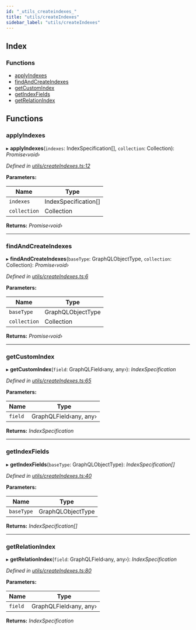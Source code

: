 ```yaml
---
id: "_utils_createindexes_"
title: "utils/createIndexes"
sidebar_label: "utils/createIndexes"
---
```


## Index

### Functions

* [applyIndexes](_utils_createindexes_.md#applyindexes)
* [findAndCreateIndexes](_utils_createindexes_.md#findandcreateindexes)
* [getCustomIndex](_utils_createindexes_.md#getcustomindex)
* [getIndexFields](_utils_createindexes_.md#getindexfields)
* [getRelationIndex](_utils_createindexes_.md#getrelationindex)

## Functions

###  applyIndexes

▸ **applyIndexes**(`indexes`: IndexSpecification[], `collection`: Collection): *Promise‹void›*

*Defined in [utils/createIndexes.ts:12](https://github.com/aerogear/graphback/blob/63664df15/packages/graphback-runtime-mongodb/src/utils/createIndexes.ts#L12)*

**Parameters:**

Name | Type |
------ | ------ |
`indexes` | IndexSpecification[] |
`collection` | Collection |

**Returns:** *Promise‹void›*

___

###  findAndCreateIndexes

▸ **findAndCreateIndexes**(`baseType`: GraphQLObjectType, `collection`: Collection): *Promise‹void›*

*Defined in [utils/createIndexes.ts:6](https://github.com/aerogear/graphback/blob/63664df15/packages/graphback-runtime-mongodb/src/utils/createIndexes.ts#L6)*

**Parameters:**

Name | Type |
------ | ------ |
`baseType` | GraphQLObjectType |
`collection` | Collection |

**Returns:** *Promise‹void›*

___

###  getCustomIndex

▸ **getCustomIndex**(`field`: GraphQLField‹any, any›): *IndexSpecification*

*Defined in [utils/createIndexes.ts:65](https://github.com/aerogear/graphback/blob/63664df15/packages/graphback-runtime-mongodb/src/utils/createIndexes.ts#L65)*

**Parameters:**

Name | Type |
------ | ------ |
`field` | GraphQLField‹any, any› |

**Returns:** *IndexSpecification*

___

###  getIndexFields

▸ **getIndexFields**(`baseType`: GraphQLObjectType): *IndexSpecification[]*

*Defined in [utils/createIndexes.ts:40](https://github.com/aerogear/graphback/blob/63664df15/packages/graphback-runtime-mongodb/src/utils/createIndexes.ts#L40)*

**Parameters:**

Name | Type |
------ | ------ |
`baseType` | GraphQLObjectType |

**Returns:** *IndexSpecification[]*

___

###  getRelationIndex

▸ **getRelationIndex**(`field`: GraphQLField‹any, any›): *IndexSpecification*

*Defined in [utils/createIndexes.ts:80](https://github.com/aerogear/graphback/blob/63664df15/packages/graphback-runtime-mongodb/src/utils/createIndexes.ts#L80)*

**Parameters:**

Name | Type |
------ | ------ |
`field` | GraphQLField‹any, any› |

**Returns:** *IndexSpecification*
